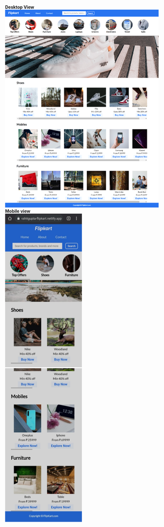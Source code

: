 
**Desktop View**</br>
<img width="500" src="https://github.com/RakshitGupta621/Flipkart-Clone/blob/main/flipkartImages/flipkart01.png"></br>
**Mobile view**</br>
<img width="250" height="500" src="https://github.com/RakshitGupta621/Flipkart-Clone/blob/main/flipkartImages/flipkart02.jfif"></br>
<img width="250" height="500" src="https://github.com/RakshitGupta621/Flipkart-Clone/blob/main/flipkartImages/flipkart03.jpeg">
